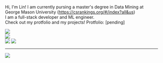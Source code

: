 
Hi, I'm Lin! I am currently pursing a master's degree in Data Mining at George Mason University (https://csrankings.org/#/index?all&us)<br>I am a full-stack developer and ML engineer.<br>Check out my protfolio and my projects!
Protfolio: [pending]

![](https://github-readme-stats.vercel.app/api?username=lingyundai&theme=nord&hide_border=true&include_all_commits=true&count_private=true)<br/>
![](https://github-readme-streak-stats.herokuapp.com/?user=lingyundai&theme=nord&hide_border=true)<br/>
![](https://github-readme-stats.vercel.app/api/top-langs/?username=lingyundai&theme=nord&hide_border=true&include_all_commits=true&count_private=true&layout=compact)
![](https://quotes-github-readme.vercel.app/api?type=horizontal&theme=dark)

---
[![](https://visitcount.itsvg.in/api?id=lingyundai&icon=0&color=1)](https://visitcount.itsvg.in)

